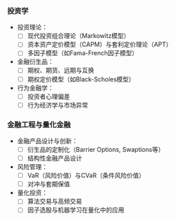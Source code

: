 ### 投资学

- 投资理论：
    - [ ] 现代投资组合理论（Markowitz模型）
    - [ ] 资本资产定价模型（CAPM）与套利定价理论（APT）
    - [ ] 多因子模型（如Fama-French因子模型）
- 金融衍生品：
    - [ ] 期权、期货、远期与互换
    - [ ] 期权定价模型（如Black-Scholes模型）
- 行为金融学：
    - [ ] 投资者心理偏差
    - [ ] 行为经济学与市场异常

### 金融工程与量化金融

- 金融产品设计与创新：
    - [ ] 衍生品的定制化（Barrier Options, Swaptions等）
    - [ ] 结构性金融产品设计
- 风险管理：
    - [ ] VaR（风险价值）与CVaR（条件风险价值）
    - [ ] 对冲与套期保值
- 量化投资：
    - [ ] 算法交易与高频交易
    - [ ] 因子选股与机器学习在量化中的应用